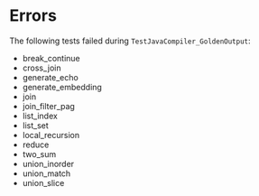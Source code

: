 # Errors

The following tests failed during `TestJavaCompiler_GoldenOutput`:

- break_continue
- cross_join
- generate_echo
- generate_embedding
- join
- join_filter_pag
- list_index
- list_set
- local_recursion
- reduce
- two_sum
- union_inorder
- union_match
- union_slice
